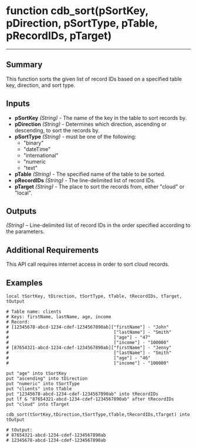 # function cdb_sort(pSortKey, pDirection, pSortType, pTable, pRecordIDs, pTarget)
---
## Summary
This function sorts the given list of record IDs based on a specified table key, direction, and sort type.

## Inputs
* **pSortKey** *(String)* - The name of the key in the table to sort records by.
* **pDirection** *(String)* - Determines which direction, ascending or descending, to sort the records by.
* **pSortType** *(String)* - must be one of the following:
	* "binary"
	* "dateTime"
	* "international"
	* "numeric
	* "text"
* **pTable** *(String)* - The specified name of the table to be sorted.
* **pRecordIDs** *(String)* - The line-delimited list of record IDs.
* **pTarget** *(String)* - The place to sort the records from, either "cloud" or "local".

## Outputs
*(String)* – Line-delimited list of record IDs in the order specified according to the parameters.

## Additional Requirements
This API call requires internet access in order to sort cloud records.

## Examples
```livecodeserver
local tSortKey, tDirection, tSortType, tTable, tRecordIDs, tTarget, tOutput

# Table name: clients						
# Keys: firstName, lastName, age, income	
# Record: 
# [12345678-abcd-1234-cdef-1234567890ab]["firstName"] - "John"
#										 ["lastName"] - "Smith"
#										 ["age"] - "47"
#										 ["income"] - "100000"
# [87654321-abcd-1234-cdef-1234567890ab]["firstName"] - "Jenny"
#										 ["lastName"] - "Smith"
#										 ["age"] - "46"
#										 ["income"] - "100000"

put "age" into tSortKey
put "ascending" into tDirection
put "numeric" into tSortType
put "clients" into tTable
put "12345678-abcd-1234-cdef-1234567890ab" into tRecordIDs
put lf & "87654321-abcd-1234-cdef-1234567890ab" after tRecordIDs
put "cloud" into tTarget

cdb_sort(tSortKey,tDirection,tSortType,tTable,tRecordIDs,tTarget) into tOutput

# tOutput:
# 87654321-abcd-1234-cdef-1234567890ab
# 12345678-abcd-1234-cdef-1234567890ab
```